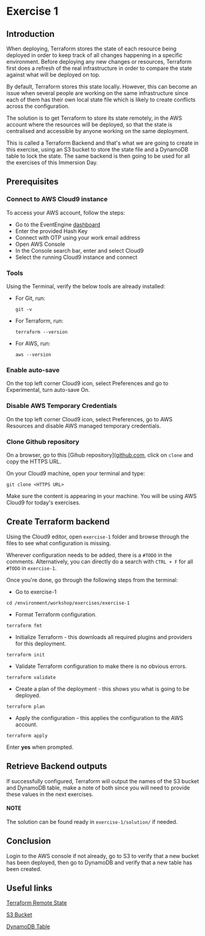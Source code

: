 # Exercise 1

## Introduction

When deploying, Terraform stores the state of each resource being deployed in order to keep track of all changes happening in a specific environment. Before deploying any new changes or resources, Terraform first does a refresh of the real infrastructure in order to compare the state against what will be deployed on top.

By default, Terraform stores this state locally. However, this can become an issue when several people are working on the same infrastructure since each of them has their own local state file which is likely to create conflicts across the configuration.

The solution is to get Terraform to store its state remotely, in the AWS account where the resources will be deployed, so that the state is centralised and accessible by anyone working on the same deployment. 

This is called a Terraform Backend and that's what we are going to create in this exercise, using an S3 bucket to store the state file and a DynamoDB table to lock the state. The same backend is then going to be used for all the exercises of this Immersion Day.

## Prerequisites

### Connect to AWS Cloud9 instance

To access your AWS account, follow the steps:
- Go to the EventEngine [dashboard](https://dashboard.eventengine.run/login)
- Enter the provided Hash Key
- Connect with OTP using your work email address
- Open AWS Console
- In the Console search bar, enter and select Cloud9
- Select the running Cloud9 instance and connect
  
### Tools

Using the Terminal, verify the below tools are already installed:
- For Git, run:
  
  ```
  git -v
  ```
- For Terraform, run:

  ```
  terraform --version
  ```
- For AWS, run:

  ```
  aws --version
  ```

### Enable auto-save
On the top left corner Cloud9 icon, select Preferences and go to Experimental, turn auto-save On.

### Disable AWS Temporary Credentials
On the top left corner Cloud9 icon, select Preferences, go to AWS Resources and disable AWS managed temporary credentials.

### Clone Github repository

On a browser, go to this [Gihub repository]([github.com](https://github.com/marcinkaluza/tfworkshop), click on `clone` and copy the HTTPS URL.

On your Cloud9 machine, open your terminal and type:

```
git clone <HTTPS URL>
```

Make sure the content is appearing in your machine. You will be using AWS Cloud9 for today's exercises.

## Create Terraform backend

Using the Cloud9 editor, open `exercise-1` folder and browse through the files to see what configuration is missing.

Wherever configuration needs to be added, there is a `#TODO` in the comments. Alternatively, you can directly do a search with `CTRL + F` for all `#TODO` in `exercise-1`.

Once you're done, go through the following steps from the terminal:

- Go to exercise-1
```
cd /environment/workshop/exercises/exercise-1
```
   - Format Terraform configuration.
```
terraform fmt
```
- Initialize Terraform - this downloads all required plugins and providers for this deployment.
```
terraform init
```
- Validate Terraform configuration to make there is no obvious errors.
```
terraform validate
```
- Create a plan of the deployment - this shows you what is going to be deployed.
```
terraform plan
```
- Apply the configuration - this applies the configuration to the AWS account.
```
terraform apply
```
Enter **yes** when prompted.

## Retrieve Backend outputs

If successfully configured, Terraform will output the names of the S3 bucket and DynamoDB table, make a note of both since you will need to provide these values in the next exercises.

#### NOTE

The solution can be found ready in `exercise-1/solution/` if needed.

## Conclusion

Login to the AWS console if not already, go to S3 to verify that a new bucket has been deployed, then go to DynamoDB and verify that a new table has been created.

## Useful links

[Terraform Remote State](https://developer.hashicorp.com/terraform/language/state/remote)

[S3 Bucket](https://registry.terraform.io/providers/hashicorp/aws/latest/docs/resources/s3_bucket)

[DynamoDB Table](https://registry.terraform.io/providers/hashicorp/aws/latest/docs/resources/dynamodb_table)

